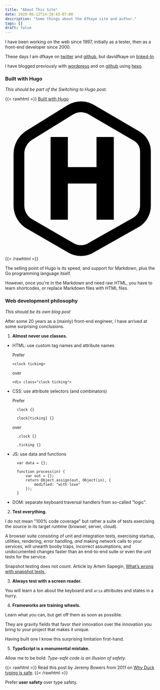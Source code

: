 ```yaml
---
title: "About This Site"
date: 2020-06-12T14:10:43-07:00
description: "Some things about the dfkaye site and author."
tags: []
draft: false
---
```


<!--
This is my About page.

Using `layouts/_default/single.html`
-->

I have been working on the web since 1997, initially as a tester, then as a front-end developer since 2000.

These days I am dfkaye on [twitter](https://twitter.com/dfkaye) and [github](http://github.com/dfkaye), but <span aria-label="david f kaye">davidfkaye</span> on [linked-In](https://www.linkedin.com/in/davidfkaye/).

I have blogged previously with [wordpress](https://dfkaye.wordpress.com/) and on [github](http://dfkaye.github.io/) using [hexo](https://github.com/hexojs/hexo).




### Built with Hugo

*This should be part of the Switching to Hugo post.*

{{< rawhtml >}}
<a svg="hugo" href="https://gohugo.io/" target="_blank" title="Hugo link"
  rel="noopener" aria-label="follow Hugo——Opens in a new window">
  Built with Hugo
  <svg role="img" xmlns="http://www.w3.org/2000/svg" viewBox="0 0 24 24">
    <title>Hugo icon</title>
    <path d="M11.754 0a3.998 3.998 0 00-2.049.596L3.33 4.532a4.252 4.252 0 00-2.017 3.615v8.03c0 1.473.79 2.838 2.067 3.574l6.486 3.733a3.88 3.88 0 003.835.018l7.043-3.966a3.817 3.817 0 001.943-3.323V7.752a3.57 3.57 0 00-1.774-3.084L13.817.541a3.998 3.998 0 00-2.063-.54zm.022 1.674c.413-.006.828.1 1.2.315l7.095 4.127c.584.34.941.96.94 1.635v8.462c0 .774-.414 1.484-1.089 1.864l-7.042 3.966a2.199 2.199 0 01-2.179-.01l-6.485-3.734a2.447 2.447 0 01-1.228-2.123v-8.03c0-.893.461-1.72 1.221-2.19l6.376-3.935a2.323 2.323 0 011.19-.347zm-4.7 3.844V18.37h2.69v-5.62h4.46v5.62h2.696V5.518h-2.696v4.681h-4.46V5.518Z"/>
  </svg>
</a>
{{< /rawhtml >}}

The selling point of Hugo is its speed, and support for Markdown, plus the Go programming language itself.

However, once you're in the Markdown and need raw HTML, you have to learn shortcodes, or replace Markdown files with HTML files.

### Web development philosophy

*This should be its own blog post*

After some 20 years as a (mainly) front-end engineer, I have arrived at some surprising conclusions.

1. **Almost never use classes.**

- HTML: use custom tag names and attribute names

  Prefer

	`<clock ticking>`
	
  over

	`<div class="clock ticking">`

- CSS: use attribute selectors (and combinators)

  Prefer

		clock {}

		clock[ticking] {}

  over

		.clock {}

		.ticking {}

- JS: use data and functions

		var data = {};

		function process(in) {
			var out = {};
			return Object.assign(out, Object(in), {
				modified: "with love"
			});
		}

- DOM: separate keyboard traversal handlers from so-called "logic".

2. **Test everything.**

I do not mean "100% code coverage" but rather a suite of tests exercising the source in its target runtime (browser, server, cloud).

A browser suite consisting of unit and integration tests, exercising startup, utilities, rendering, error handling, *and* making network calls to your services, will unearth booby traps, incorrect assumptions, and undocumented changes faster than an end-to-end suite or even the unit tests for the service.

Snapshot testing does not count. Article by Artem Sapegin, [What’s wrong with snapshot tests
](https://blog.sapegin.me/all/snapshot-tests/).

3. **Always test with a screen reader.**

You will learn a ton about the keyboard and `aria` attributes and states in a hurry.

4. **Frameworks are training wheels.**

Learn what you can, but get off them as soon as possible.

They are gravity fields that favor *their* innovation over the innovation you bring to your project that makes it unique.

Having built one I know this surprising limitation first-hand.

5. **TypeScript is a monumental mistake.**

Allow me to be bold: *Type-safe code is an illusion of safety.*

{{< rawhtml >}}
Read this post by Jeremy Bowers from <time>2011</time> on <a href="http://www.jerf.org/iri/post/2954" target="_blank" rel="noopener"
  aria-label="Why Duck Typing is safe——Opens in a new window">Why Duck typing is safe</a>.
{{< /rawhtml >}}

Prefer **user safety** over type safety.

